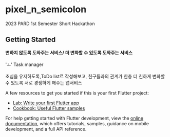 # pixel_n_semicolon

2023 PARD 1st Semester Short Hackathon

## Getting Started

**변하지 않도록 도와주는 서비스/ 더 변화할 수 있도록 도와주는 서비스**<br>
<br> 'ㅗ' Task manager <br>
<br> 초심을 유지하도록,ToDo list르 작성해보고, 친구들과의 관계가 한층 더 친하게 변화할 수 있도록 서로 경쟁하게 해주는 앱서비스 <br>

A few resources to get you started if this is your first Flutter project:

- [Lab: Write your first Flutter app](https://docs.flutter.dev/get-started/codelab)
- [Cookbook: Useful Flutter samples](https://docs.flutter.dev/cookbook)

For help getting started with Flutter development, view the
[online documentation](https://docs.flutter.dev/), which offers tutorials,
samples, guidance on mobile development, and a full API reference.
